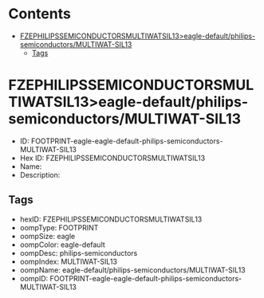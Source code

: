 



Contents
========

* [FZEPHILIPSSEMICONDUCTORSMULTIWATSIL13>eagle-default/philips-semiconductors/MULTIWAT-SIL13](#fzephilipssemiconductorsmultiwatsil13eagle-defaultphilips-semiconductorsmultiwat-sil13)
	* [Tags](#tags)

# FZEPHILIPSSEMICONDUCTORSMULTIWATSIL13>eagle-default/philips-semiconductors/MULTIWAT-SIL13

- ID: FOOTPRINT-eagle-eagle-default-philips-semiconductors-MULTIWAT-SIL13
- Hex ID: FZEPHILIPSSEMICONDUCTORSMULTIWATSIL13
- Name: 
- Description: 

## Tags

- hexID: FZEPHILIPSSEMICONDUCTORSMULTIWATSIL13
- oompType: FOOTPRINT
- oompSize: eagle
- oompColor: eagle-default
- oompDesc: philips-semiconductors
- oompIndex: MULTIWAT-SIL13
- oompName: eagle-default/philips-semiconductors/MULTIWAT-SIL13
- oompID: FOOTPRINT-eagle-eagle-default-philips-semiconductors-MULTIWAT-SIL13
